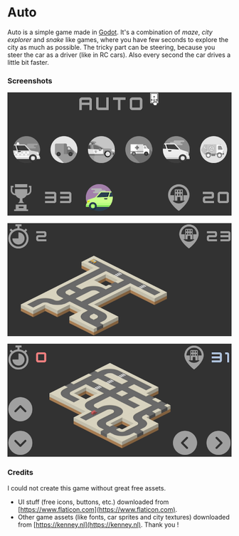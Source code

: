 # Auto

Auto is a simple game made in [Godot](https://godotengine.org).
It's a combination of _maze_, _city explorer_ and _snake_ like games, where you have few seconds to explore the city as much as possible.
The tricky part can be steering, because you steer the car as a driver (like in RC cars). Also every second the car drives a little bit faster.

### Screenshots

![main](screenshots/main.png)

![taxi](screenshots/taxi.png)

![truck](screenshots/truck.png)

### Credits

I could not create this game without great free assets.
- UI stuff (free icons, buttons, etc.) downloaded from [https://www.flaticon.com](https://www.flaticon.com).
- Other game assets (like fonts, car sprites and city textures) downloaded from [https://kenney.nl](https://kenney.nl).
Thank you !